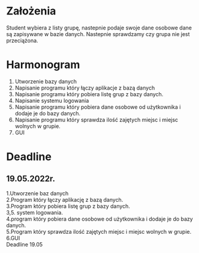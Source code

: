 <h1>Założenia</h1>
Student wybiera  z listy grupę, nastepnie podaje swoje dane osobowe dane są zapisywane w bazie danych.
Nastepnie sprawdzamy czy grupa nie jest przeciążona. 

<h1>Harmonogram</h1>
<ol>
    <li>Utworzenie bazy danych</li>
    <li>Napisanie programu który łączy aplikacje z bazą danych</li>
    <li>Napisanie programu który pobiera listę grup z bazy danych.</li>
    <li>Napisanie systemu logowania</li>
    <li>Napisanie programu który pobiera dane osobowe od użytkownika i dodaje je do bazy danych.</li>
    <li>Napisanie programu który sprawdza ilość zajętych miejsc i miejsc wolnych w grupie.</li>
    <li>GUI</li>
</ol>

<h1>Deadline</h1>
<h2>19.05.2022r.</h2>
1.Utworzenie baz danych <br>
2.Program który łączy aplikację z bazą danych. <br>
3.Program który pobiera listę grup z bazy danych. <br>
3,5. system logowania. <br>
4.program który pobiera dane osobowe od użytkownika i dodaje je do bazy danych. <br>
5.Program który sprawdza ilość zajętych miejsc i miejsc wolnych w grupie. <br>
6.GUI <br>
Deadline 19.05 <br>
